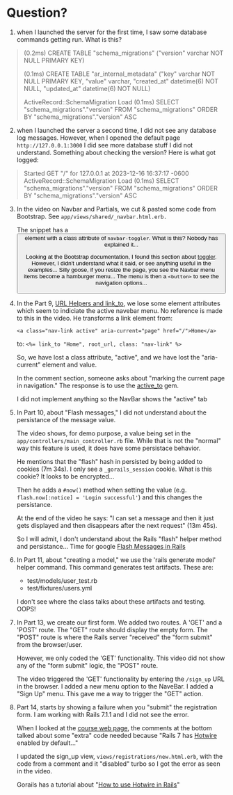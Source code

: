 # Question?
 1. when I launched the server for the first time, I saw some database commands getting run. What is this?
> (0.2ms)  CREATE TABLE "schema_migrations" ("version" varchar NOT NULL PRIMARY KEY)
> 
> (0.1ms)  CREATE TABLE "ar_internal_metadata" ("key" varchar NOT NULL PRIMARY KEY, "value" varchar, "created_at" datetime(6) NOT NULL, "updated_at" datetime(6) NOT NULL)
> 
> ActiveRecord::SchemaMigration Load (0.1ms)  SELECT "schema_migrations"."version" FROM "schema_migrations" ORDER BY "schema_migrations"."version" ASC


 2. when I launched the server a second time, I did not see any database log messages. However, when I opened the default page `http://127.0.0.1:3000` I did see more database stuff I did not understand. Something about checking the version? Here is what got logged: 

> Started GET "/" for 127.0.0.1 at 2023-12-16 16:37:17 -0600
  ActiveRecord::SchemaMigration Load (0.1ms)  SELECT "schema_migrations"."version" FROM "schema_migrations" ORDER BY "schema_migrations"."version" ASC


 3. In the video on Navbar and Partials, we cut & pasted some code from Bootstrap. See `app/views/shared/_navbar.html.erb.`

    The snippet has a <button> element with a class attribute of `navbar-toggler`. What is this? Nobody has explained it... 

    Looking at the Bootstrap documentation, I found this section about [toggler](https://getbootstrap.com/docs/5.3/components/navbar/#toggler).     However, I didn't understand what it said, or see anything useful in the examples...
    Silly goose, if you resize the page, you see the Navbar menu items become a hamburger menu... The menu is then a `<button>` to see the navigation options...


4. In the Part 9, [URL Helpers and link_to](https://gorails.com/episodes/rails-for-beginners-part-9-url-helpers-and-link_to), we lose some element attributes which seem to indiciate the active navebar menu. No reference is made to this in the video. He transforms a link element from:
   
    `<a class="nav-link active" aria-current="page" href="/">Home</a>`

    to:
    `<%= link_to "Home", root_url, class: "nav-link" %>`

   So, we have lost a class attribute, "active", and we have lost the "aria-current" element and value.

   In the comment section, someone asks about "marking the current page in navigation." The response is to use the [active_to](https://github.com/comfy/active_link_to) gem. 

   I did not implement anything so the NavBar shows the "active" tab


1. In Part 10, about "Flash messages," I did not understand about the persistance of the message value.

   The video shows, for demo purpose, a value being set in the `app/controllers/main_controller.rb` file. While that is not the "normal" way this feature is used, it does have some persistace behavior.

   He mentions that the "flash" hash in persisted by being added to cookies (7m 34s). I only see a `_gorails_session` cookie. What is this cookie? It looks to be encrypted...

   Then he adds a `#now()` method when setting the value (e.g. `flash.now[:notice] = 'Login successful'`) and this changes the persistance. 

   At the end of the video he says: "I can set a message and then it just gets displayed and then disappears after the next request" (13m 45s). 

   So I will admit, I don't understand about the Rails "flash" helper method and persistance... Time for google [Flash Messages in Rails](https://www.rubyguides.com/2019/11/rails-flash-messages/)

1. In Part 11, about "creating a model," we use the 'rails generate model' helper command. This command generates test artifacts. These are:
     - test/models/user_test.rb
     - test/fixtures/users.yml

     I don't see where the class talks about these artifacts and testing. OOPS!

1. In Part 13, we create our first form. We added two routes. A 'GET' and a 'POST' route. The "GET" route should display the empty form. The "POST" route is where the Rails server "received" the "form submit" from the browser/user. 

   However, we only coded the 'GET' functionality. This video did not show any of the "form submit" logic, the "POST" route. 

   The video triggered the 'GET' functionality by entering the `/sign_up` URL in the browser. I added a new menu option to the NaveBar. I added a "Sign Up" menu. This gave me a way to trigger the "GET" action. 

1. Part 14, starts by showing a failure when you "submit" the registration form. I am working with Rails 7.1.1 and I did not see the error.

   When I looked at the [course web page](https://gorails.com/episodes/rails-for-beginners-part-14-handling-sign-up-errors), the comments at the bottom talked about some "extra" code needed because "Rails 7 has [Hotwire](https://turbo.hotwired.dev) enabled by default..."

   I updated the sign_up view, `views/registrations/new.html.erb`, with the code from a comment and it "disabled" turbo so I got the error as seen in the video. 

   Gorails has a tutorial about "[How to use Hotwire in Rails](https://gorails.com/episodes/hotwire-rails)"